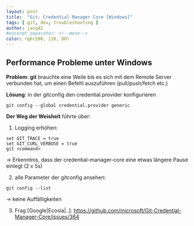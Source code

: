 ```yaml
---
layout: post
title:  "Git: Credential Manager Core [Windows]"
tags: [ git, dev, troubleshooting ]
author: jacq42
#excerpt_separator: <!--more-->
color: rgb(200, 110, 80)
---
```


## Performance Probleme unter Windows

**Problem**: **git** brauchte eine Weile bis es sich mit dem Remote Server verbunden hat, um einen Befehl auszuführen (pull/push/fetch etc.)

**Lösung**: in der gitconfig den credential.provider konfigurieren
```
git config --global credential.provider generic
```

**Der Weg der Weisheit** führte über:

1. Logging erhöhen:
```
set GIT_TRACE = true
set GIT_CURL_VERBOSE = true
git <command>
```
-> Erkenntnis, dass der credential-manager-core eine etwas längere Pause einlegt (2 x 5s)

2. alle Parameter der gitconfig ansehen:
```
git config --list
```
-> keine Auffälligkeiten

3. Frag [Google|Ecosia|..]: https://github.com/microsoft/Git-Credential-Manager-Core/issues/364
